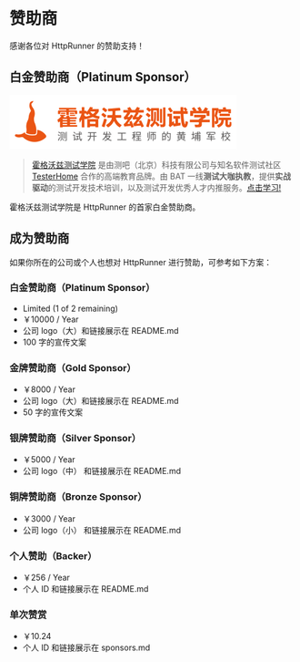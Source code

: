 # 赞助商

感谢各位对 HttpRunner 的赞助支持！

## 白金赞助商（Platinum Sponsor）

[<img src="./hogwarts.png" alt="霍格沃兹测试学院" width="400">](https://testing-studio.com)

> [霍格沃兹测试学院](https://testing-studio.com) 是由测吧（北京）科技有限公司与知名软件测试社区 [TesterHome](https://testerhome.com/) 合作的高端教育品牌。由 BAT 一线**测试大咖执教**，提供**实战驱动**的测试开发技术培训，以及测试开发优秀人才内推服务。[点击学习!](https://ke.qq.com/course/348893?flowToken=1014523)

霍格沃兹测试学院是 HttpRunner 的首家白金赞助商。 

## 成为赞助商

如果你所在的公司或个人也想对 HttpRunner 进行赞助，可参考如下方案：

### 白金赞助商（Platinum Sponsor）

- Limited (1 of 2 remaining)
- ￥10000 / Year
- 公司 logo（大）和链接展示在 README.md
- 100 字的宣传文案

### 金牌赞助商（Gold Sponsor）

- ￥8000 / Year
- 公司 logo（大）和链接展示在 README.md
- 50 字的宣传文案

### 银牌赞助商（Silver Sponsor）

- ￥5000 / Year
- 公司 logo（中） 和链接展示在 README.md

### 铜牌赞助商（Bronze Sponsor）

- ￥3000 / Year
- 公司 logo（小） 和链接展示在 README.md

### 个人赞助（Backer）

- ￥256 / Year
- 个人 ID 和链接展示在 README.md

### 单次赞赏

- ￥10.24
- 个人 ID 和链接展示在 sponsors.md
